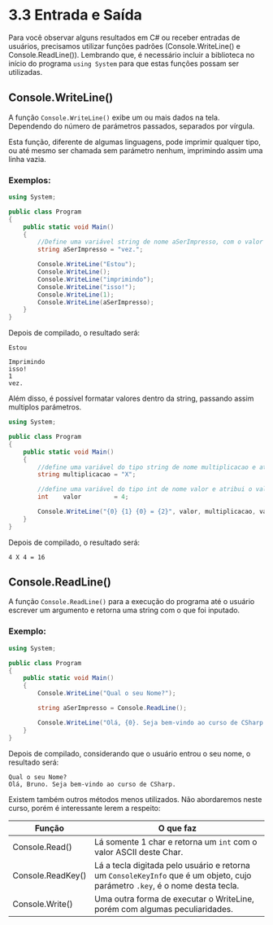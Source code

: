 # 3.3 Entrada e Saída

Para você observar alguns resultados em C# ou receber entradas de usuários, precisamos utilizar funções padrões (Console.WriteLine() e Console.ReadLine()).
Lembrando que, é necessário incluir a biblioteca no início do programa ``using System`` para que estas funções possam ser utilizadas.

## Console.WriteLine()

A função ``Console.WriteLine()`` exibe um ou mais dados na tela. Dependendo do número de parámetros passados, separados por vírgula.

Esta função, diferente de algumas linguagens, pode imprimir qualquer tipo, ou até mesmo ser chamada sem parámetro nenhum, imprimindo assim uma linha vazia.

### Exemplos:

```csharp
using System;

public class Program
{
	public static void Main()
	{
		//Define uma variável string de nome aSerImpresso, com o valor ``vez.``.
		string aSerImpresso = "vez.";

		Console.WriteLine("Estou");
		Console.WriteLine();
		Console.WriteLine("imprimindo");
		Console.WriteLine("isso!");
		Console.WriteLine(1);
		Console.WriteLine(aSerImpresso);
	}
}
```

Depois de compilado, o resultado será:

```
Estou

Imprimindo
isso!
1
vez.
```

Além disso, é possível formatar valores dentro da string, passando assim multiplos parámetros.

```csharp
using System;

public class Program
{
	public static void Main()
	{
		//define uma variável do tipo string de nome multiplicacao e atribui o valor "X".
		string multiplicacao = "X";

		//define uma variável do tipo int de nome valor e atribui o valor 4.
		int    valor         = 4;

		Console.WriteLine("{0} {1} {0} = {2}", valor, multiplicacao, valor*valor);
	}
}
```

Depois de compilado, o resultado será:

```
4 X 4 = 16
```

## Console.ReadLine()

A função ``Console.ReadLine()`` para a execução do programa até o usuário escrever um argumento e retorna uma string com o que foi inputado.


### Exemplo:

```csharp
using System;

public class Program
{
	public static void Main()
	{
		Console.WriteLine("Qual o seu Nome?");

		string aSerImpresso = Console.ReadLine();

		Console.WriteLine("Olá, {0}. Seja bem-vindo ao curso de CSharp.", aSerImpresso);
	}
}

```

Depois de compilado, considerando que o usuário entrou o seu nome, o resultado será:

```
Qual o seu Nome?
Olá, Bruno. Seja bem-vindo ao curso de CSharp.
```


Existem também outros métodos menos utilizados. Não abordaremos neste curso, porém é interessante lerem a respeito:

Função		      | O que faz
-------------     | -------------
Console.Read()    | Lá somente 1 char e retorna um ``int`` com o valor ASCII deste Char.
Console.ReadKey() | Lá a tecla digitada pelo usuário e retorna um ``ConsoleKeyInfo`` que é um objeto, cujo parámetro ``.key``, é o nome desta tecla.
Console.Write()   | Uma outra forma de executar o WriteLine, porém com algumas peculiaridades.
